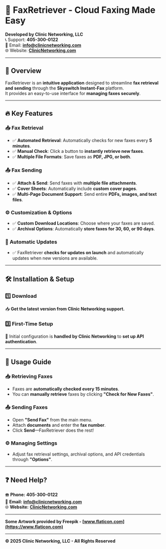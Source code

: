 # 🚀 FaxRetriever - Cloud Faxing Made Easy

**Developed by Clinic Networking, LLC**  
📞 Support: **405-300-0122**  
📧 Email: **[info@clinicnetworking.com](mailto:info@clinicnetworking.com)**  
🌐 Website: **[ClinicNetworking.com](https://clinicnetworking.com)**  

---

## 📖 Overview
FaxRetriever is an **intuitive application** designed to streamline **fax retrieval and sending** through the **Skyswitch Instant-Fax** platform.  
It provides an easy-to-use interface for **managing faxes securely**.

---

## 🔥 Key Features

### 📥 **Fax Retrieval**
- ✅ **Automated Retrieval**: Automatically checks for new faxes every **5 minutes**.
- ✅ **Manual Check**: Click a button to **instantly retrieve new faxes**.
- ✅ **Multiple File Formats**: Save faxes as **PDF, JPG, or both**.

### 📤 **Fax Sending**
- ✅ **Attach & Send**: Send faxes with **multiple file attachments**.
- ✅ **Cover Sheets**: Automatically include **custom cover pages**.
- ✅ **Multi-Page Document Support**: Send entire **PDFs, images, and text files**.

### ⚙️ **Customization & Options**
- ✅ **Custom Download Locations**: Choose where your faxes are saved.
- ✅ **Archival Options**: Automatically **store faxes for 30, 60, or 90 days**.

### 🔄 **Automatic Updates**
- ✅ FaxRetriever **checks for updates on launch** and automatically updates when new versions are available.

---

## 🛠️ **Installation & Setup**

### 1️⃣ **Download**
📥 **Get the latest version from Clinic Networking support.**  

### 3️⃣ **First-Time Setup**
🔑 Initial configuration is **handled by Clinic Networking** to **set up API authentication**.  

---

## 📌 **Usage Guide**
### 📥 Retrieving Faxes
- Faxes are **automatically checked every 15 minutes**.
- You can **manually retrieve** faxes by clicking **"Check for New Faxes"**.

### 📤 Sending Faxes
- Open **"Send Fax"** from the main menu.
- Attach **documents** and enter the **fax number**.
- Click **Send**—FaxRetriever does the rest!

### ⚙️ Managing Settings
- Adjust fax retrieval settings, archival options, and API credentials through **"Options"**.

---

## ❓ **Need Help?**
☎️ **Phone:** **405-300-0122**  
📧 **Email:** **[info@clinicnetworking.com](mailto:info@clinicnetworking.com)**  
🌐 **Website:** **[ClinicNetworking.com](https://clinicnetworking.com)**  

---

**Some Artwork provided by Freepik - [www.flaticon.com](https://www.flaticon.com)**

---

**© 2025 Clinic Networking, LLC - All Rights Reserved**
